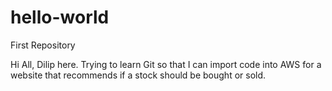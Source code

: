 # hello-world
First Repository

Hi All,
        Dilip here. Trying to learn Git so that I can import code into AWS for a website that recommends if a stock should be bought or sold.
